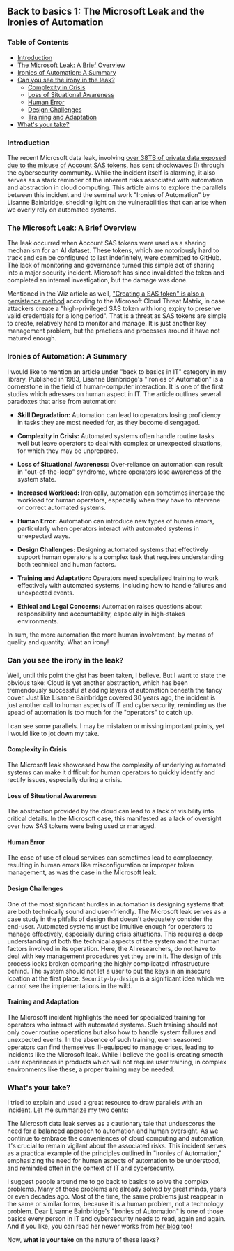 ## Back to basics 1: The Microsoft Leak and the Ironies of Automation

### Table of Contents
  * [Introduction](#introduction)
  * [The Microsoft Leak: A Brief Overview](#the-microsoft-leak-a-brief-overview)
  * [Ironies of Automation: A Summary](#ironies-of-automation-a-summary)
  * [Can you see the irony in the leak?](#can-you-see-the-irony-in-the-leak)
    + [Complexity in Crisis](#complexity-in-crisis)
    + [Loss of Situational Awareness](#loss-of-situational-awareness)
    + [Human Error](#human-error)
    + [Design Challenges](#design-challenges)
    + [Training and Adaptation](#training-and-adaptation)
  * [What's your take?](#whats-your-take)


### Introduction

The recent Microsoft data leak, involving [over 38TB of private data exposed due to the misuse of Account SAS tokens](https://www.wiz.io/blog/38-terabytes-of-private-data-accidentally-exposed-by-microsoft-ai-researchers), has sent shockwaves (!) through the cybersecurity community. While the incident itself is alarming, it also serves as a stark reminder of the inherent risks associated with automation and abstraction in cloud computing. This article aims to explore the parallels between this incident and the seminal work "Ironies of Automation" by Lisanne Bainbridge, shedding light on the vulnerabilities that can arise when we overly rely on automated systems.

### The Microsoft Leak: A Brief Overview

The leak occurred when Account SAS tokens were used as a sharing mechanism for an AI dataset. These tokens, which are notoriously hard to track and can be configured to last indefinitely, were committed to GitHub. The lack of monitoring and governance turned this simple act of sharing into a major security incident. Microsoft has since invalidated the token and completed an internal investigation, but the damage was done.

Mentioned in the Wiz article as well, ["Creating a SAS token" is also a persistence method](https://www.microsoft.com/en-us/security/blog/2023/09/07/cloud-storage-security-whats-new-in-the-threat-matrix/#:~:text=Create%20SAS%20Token) according to the Microsoft Cloud Threat Matrix, in case attackers create a "high-privileged SAS token with long expiry to preserve valid credentials for a long period". That is a threat as SAS tokens are simple to create, relatively hard to monitor and manage. It is just another key management problem, but the practices and processes around it have not matured enough.

### Ironies of Automation: A Summary

I would like to mention an article under "back to basics in IT" category in my library. Published in 1983, Lisanne Bainbridge's "Ironies of Automation" is a cornerstone in the field of human-computer interaction. It is one of the first studies which adresses on human aspect in IT. The article outlines several paradoxes that arise from automation:

* **Skill Degradation:** Automation can lead to operators losing proficiency in tasks they are most needed for, as they become disengaged.
* **Complexity in Crisis:** Automated systems often handle routine tasks well but leave operators to deal with complex or unexpected situations, for which they may be unprepared.

* **Loss of Situational Awareness:** Over-reliance on automation can result in "out-of-the-loop" syndrome, where operators lose awareness of the system state.

* **Increased Workload:** Ironically, automation can sometimes increase the workload for human operators, especially when they have to intervene or correct automated systems.

* **Human Error:** Automation can introduce new types of human errors, particularly when operators interact with automated systems in unexpected ways.

* **Design Challenges:** Designing automated systems that effectively support human operators is a complex task that requires understanding both technical and human factors.

* **Training and Adaptation:** Operators need specialized training to work effectively with automated systems, including how to handle failures and unexpected events.

* **Ethical and Legal Concerns:** Automation raises questions about responsibility and accountability, especially in high-stakes environments.

In sum, the more automation the more human involvement, by means of quality and quantity. What an irony!

### Can you see the irony in the leak?

Well, until this point the gist has been taken, I believe. But I want to state the obvious take: Cloud is yet another abstraction, which has been tremendously successful at adding layers of automation beneath the fancy cover. Just like Lisanne Bainbridge covered 30 years ago, the incident is just another call to human aspects of IT and cybersecurity, reminding us the spead of automation is too much for the "operators" to catch up.

I can see some parallels. I may be mistaken or missing important points, yet I would like to jot down my take.

#### Complexity in Crisis

The Microsoft leak showcased how the complexity of underlying automated systems can make it difficult for human operators to quickly identify and rectify issues, especially during a crisis.

#### Loss of Situational Awareness

The abstraction provided by the cloud can lead to a lack of visibility into critical details. In the Microsoft case, this manifested as a lack of oversight over how SAS tokens were being used or managed.

#### Human Error

The ease of use of cloud services can sometimes lead to complacency, resulting in human errors like misconfiguration or improper token management, as was the case in the Microsoft leak.

#### Design Challenges

One of the most significant hurdles in automation is designing systems that are both technically sound and user-friendly. The Microsoft leak serves as a case study in the pitfalls of design that doesn't adequately consider the end-user. Automated systems must be intuitive enough for operators to manage effectively, especially during crisis situations. This requires a deep understanding of both the technical aspects of the system and the human factors involved in its operation. Here, the AI researchers, do not have to deal with key management procedures yet they are in it. The design of this process looks broken comparing the highly complicated infrastructure behind. The system should not let a user to put the keys in an insecure lcoation at the first place. `Security-by-design` is a significant idea which we cannot see the implementations in the wild.

#### Training and Adaptation

The Microsoft incident highlights the need for specialized training for operators who interact with automated systems. Such training should not only cover routine operations but also how to handle system failures and unexpected events. In the absence of such training, even seasoned operators can find themselves ill-equipped to manage crises, leading to incidents like the Microsoft leak. While I believe the goal is creating smooth user experiences in products which will not require user training, in complex environments like these, a proper training may be needed.

### What's your take?

I tried to explain and used a great resource to draw parallels with an incident. Let me summarize my two cents:

The Microsoft data leak serves as a cautionary tale that underscores the need for a balanced approach to automation and human oversight. As we continue to embrace the conveniences of cloud computing and automation, it's crucial to remain vigilant about the associated risks. This incident serves as a practical example of the principles outlined in "Ironies of Automation," emphasizing the need for human aspects of automation to be understood, and reminded often in the context of IT and cybersecurity.

I suggest people around me to go back to basics to solve the complex problems. Many of those problems are already solved by great minds, years or even decades ago. Most of the time, the same problems just reappear in the same or similar forms, because it is a human problem, not a technology problem. Dear Lisanne Bainbridge's "Ironies of Automation" is one of those basics every person in IT and cybersecurity needs to read, again and again. And if you like, you can read her newer works from [her blog](https://www.complexcognition.co.uk/) too!

Now, **what is your take** on the nature of these leaks?